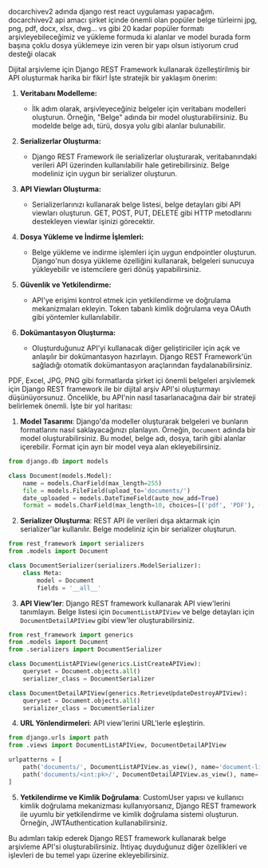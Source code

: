 docarchivev2 adında django rest react uygulaması yapacağım. docarchivev2 api amacı şirket içinde önemli olan popüler belge türleirni jpg, png, pdf, docx, xlsx, dwg... vs gibi 20 kadar popüler formatı arşivleyebileceğimiz ve yükleme formuda ki alanlar ve model burada form başına çoklu dosya yüklemeye izin veren bir yapı olsun istiyorum crud desteği olacak

Dijital arşivleme için Django REST Framework kullanarak özelleştirilmiş bir API oluşturmak harika bir fikir! İşte stratejik bir yaklaşım önerim:

1. **Veritabanı Modelleme:**
   - İlk adım olarak, arşivleyeceğiniz belgeler için veritabanı modelleri oluşturun. Örneğin, "Belge" adında bir model oluşturabilirsiniz. Bu modelde belge adı, türü, dosya yolu gibi alanlar bulunabilir.

2. **Serializerlar Oluşturma:**
   - Django REST Framework ile serializerlar oluşturarak, veritabanındaki verileri API üzerinden kullanılabilir hale getirebilirsiniz. Belge modeliniz için uygun bir serializer oluşturun.

3. **API Viewları Oluşturma:**
   - Serializerlarınızı kullanarak belge listesi, belge detayları gibi API viewları oluşturun. GET, POST, PUT, DELETE gibi HTTP metodlarını destekleyen viewlar işinizi görecektir.

4. **Dosya Yükleme ve İndirme İşlemleri:**
   - Belge yükleme ve indirme işlemleri için uygun endpointler oluşturun. Django'nun dosya yükleme özelliğini kullanarak, belgeleri sunucuya yükleyebilir ve istemcilere geri dönüş yapabilirsiniz.

5. **Güvenlik ve Yetkilendirme:**
   - API'ye erişimi kontrol etmek için yetkilendirme ve doğrulama mekanizmaları ekleyin. Token tabanlı kimlik doğrulama veya OAuth gibi yöntemler kullanılabilir.

6. **Dokümantasyon Oluşturma:**
   - Oluşturduğunuz API'yi kullanacak diğer geliştiriciler için açık ve anlaşılır bir dokümantasyon hazırlayın. Django REST Framework'ün sağladığı otomatik dokümantasyon araçlarından faydalanabilirsiniz.


PDF, Excel, JPG, PNG gibi formatlarda şirket içi önemli belgeleri arşivlemek için Django REST framework ile bir dijital arşiv API'si oluşturmayı düşünüyorsunuz. Öncelikle, bu API'nin nasıl tasarlanacağına dair bir strateji belirlemek önemli. İşte bir yol haritası:

1. **Model Tasarımı**: Django'da modeller oluşturarak belgeleri ve bunların formatlarını nasıl saklayacağınızı planlayın. Örneğin, `Document` adında bir model oluşturabilirsiniz. Bu model, belge adı, dosya, tarih gibi alanlar içerebilir. Format için ayrı bir model veya alan ekleyebilirsiniz.

```python
from django.db import models

class Document(models.Model):
    name = models.CharField(max_length=255)
    file = models.FileField(upload_to='documents/')
    date_uploaded = models.DateTimeField(auto_now_add=True)
    format = models.CharField(max_length=10, choices=[('pdf', 'PDF'), ('excel', 'Excel'), ('jpg', 'JPG'), ('png', 'PNG')])
```

2. **Serializer Oluşturma**: REST API ile verileri dışa aktarmak için serializer'lar kullanılır. Belge modeliniz için bir serializer oluşturun.

```python
from rest_framework import serializers
from .models import Document

class DocumentSerializer(serializers.ModelSerializer):
    class Meta:
        model = Document
        fields = '__all__'
```

3. **API View'ler**: Django REST framework kullanarak API view'lerini tanımlayın. Belge listesi için `DocumentListAPIView` ve belge detayları için `DocumentDetailAPIView` gibi view'ler oluşturabilirsiniz.

```python
from rest_framework import generics
from .models import Document
from .serializers import DocumentSerializer

class DocumentListAPIView(generics.ListCreateAPIView):
    queryset = Document.objects.all()
    serializer_class = DocumentSerializer

class DocumentDetailAPIView(generics.RetrieveUpdateDestroyAPIView):
    queryset = Document.objects.all()
    serializer_class = DocumentSerializer
```

4. **URL Yönlendirmeleri**: API view'lerini URL'lerle eşleştirin.

```python
from django.urls import path
from .views import DocumentListAPIView, DocumentDetailAPIView

urlpatterns = [
    path('documents/', DocumentListAPIView.as_view(), name='document-list'),
    path('documents/<int:pk>/', DocumentDetailAPIView.as_view(), name='document-detail'),
]
```

5. **Yetkilendirme ve Kimlik Doğrulama**: CustomUser yapısı ve kullanıcı kimlik doğrulama mekanizması kullanıyorsanız, Django REST framework ile uyumlu bir yetkilendirme ve kimlik doğrulama sistemi oluşturun. Örneğin, JWTAuthentication kullanabilirsiniz.

Bu adımları takip ederek Django REST framework kullanarak belge arşivleme API'si oluşturabilirsiniz. İhtiyaç duyduğunuz diğer özellikleri ve işlevleri de bu temel yapı üzerine ekleyebilirsiniz.